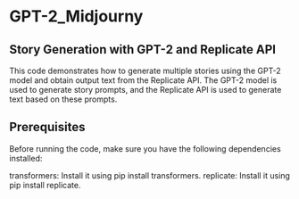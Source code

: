 # GPT-2_Midjourny

## Story Generation with GPT-2 and Replicate API
This code demonstrates how to generate multiple stories using the GPT-2 model and obtain output text from the Replicate API. The GPT-2 model is used to generate story prompts, and the Replicate API is used to generate text based on these prompts.

## Prerequisites
Before running the code, make sure you have the following dependencies installed:

transformers: Install it using pip install transformers.
replicate: Install it using pip install replicate.
